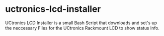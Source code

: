 # uctronics-lcd-installer
UCtronics LCD Installer is a small Bash Script that downloads and set's up the neccessary Files for the UCtronics Rackmount LCD to show status Info.
